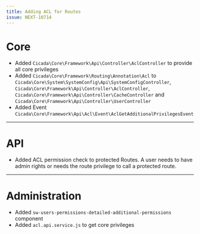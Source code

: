 ```yaml
---
title: Adding ACL for Routes
issue: NEXT-10714 
---
```

# Core
*  Added `Cicada\Core\Framework\Api\Controller\AclController` to provide all core privileges
*  Added `Cicada\Core\Framework\Routing\Annotation\Acl` to `Cicada\Core\System\SystemConfig\Api\SystemConfigController`, `Cicada\Core\Framework\Api\Controller\AclController`, `Cicada\Core\Framework\Api\Controller\CacheController` and `Cicada\Core\Framework\Api\Controller\UserController`
*  Added Event `Cicada\Core\Framework\Api\Acl\Event\AclGetAdditionalPrivilegesEvent`
___
# API
*  Added ACL permission check to protected Routes. A user needs to have admin rights or needs the route privilege to call a protected route.
___
# Administration
*  Added `sw-users-permissions-detailed-additional-permissions` component
*  Added `acl.api.service.js` to get core privileges

